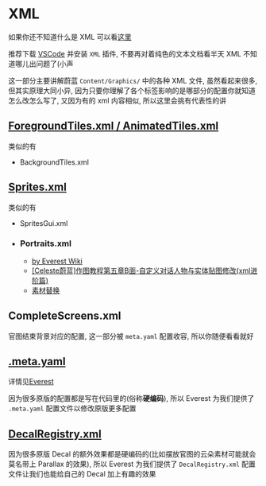 # XML

如果你还不知道什么是 XML 可以看<a href="https://saplonily.top/celeste_mod_tutorial/other/xml-speedrun/" target="_blank">这里</a>

推荐下载 <a href="https://code.visualstudio.com/" target="_blank">VSCode</a> 并安装 `XML` 插件, 不要再对着纯色的文本文档看半天 XML 不知道哪儿出问题了(小声

这一部分主要讲解蔚蓝 `Content/Graphics/` 中的各种 XML 文件, 虽然看起来很多, 但其实原理大同小异, 
因为只要你理解了各个标签影响的是哪部分的配置你就知道怎么改怎么写了, 又因为有的 xml 内容相似, 所以这里会挑有代表性的讲

## [ForegroundTiles.xml / AnimatedTiles.xml](./tilesets.md)

类似的有

* BackgroundTiles.xml

## [Sprites.xml](./sprites_xml.md)

类似的有

* SpritesGui.xml

* ### Portraits.xml
    * <a href="https://github.com/EverestAPI/Resources/wiki/Custom-Portraits" target="_blank">by Everest Wiki</a>
    * [[Celeste蔚蓝]作图教程第五章B面-自定义对话人物与实体贴图修改(xml进阶篇)](https://www.bilibili.com/video/BV1cP4y1m7B2)
    * [素材替换](../graphics/replace_assets.md)

## CompleteScreens.xml

官图结束背景对应的配置, 这一部分被 `meta.yaml` 配置收容, 所以你随便看看就好

## [.meta.yaml](../loenn/metadata.md)

详情见<a href="https://github.com/EverestAPI/Resources/wiki/Map-Metadata#setting-up-a-metayaml-file" target="_blank">Everest</a>

因为很多原版的配置都是写在代码里的(俗称**硬编码**), 所以 Everest 为我们提供了 `.meta.yaml` 配置文件以修改原版更多配置


## [DecalRegistry.xml](../graphics.md#decalregistry)

因为很多原版 Decal 的额外效果都是硬编码的(比如摆放官图的云朵素材可能就会莫名带上 Parallax 的效果), 所以 Everest 为我们提供了 `DecalRegistry.xml` 配置文件让我们也能给自己的 Decal 加上有趣的效果
